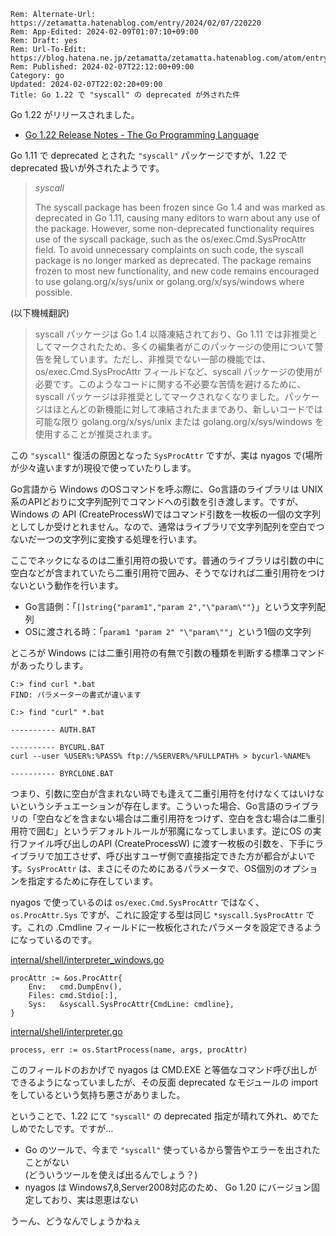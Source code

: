 ```header
Rem: Alternate-Url: https://zetamatta.hatenablog.com/entry/2024/02/07/220220
Rem: App-Edited: 2024-02-09T01:07:10+09:00
Rem: Draft: yes
Rem: Url-To-Edit: https://blog.hatena.ne.jp/zetamatta/zetamatta.hatenablog.com/atom/entry/6801883189081370043
Rem: Published: 2024-02-07T22:12:00+09:00
Category: go
Updated: 2024-02-07T22:02:20+09:00
Title: Go 1.22 で "syscall" の deprecated が外された件
```
Go 1.22 がリリースされました。

+ [Go 1.22 Release Notes - The Go Programming Language](https://go.dev/doc/go1.22)

Go 1.11 で deprecated とされた `"syscall"` パッケージですが、1.22 で deprecated 扱いが外されたようです。

> *syscall*
> 
> The syscall package has been frozen since Go 1.4 and was marked as deprecated in Go 1.11, causing many editors to warn about any use of the package. However, some non-deprecated functionality requires use of the syscall package, such as the os/exec.Cmd.SysProcAttr field. To avoid unnecessary complaints on such code, the syscall package is no longer marked as deprecated. The package remains frozen to most new functionality, and new code remains encouraged to use golang.org/x/sys/unix or golang.org/x/sys/windows where possible.

(以下機械翻訳)

> syscall パッケージは Go 1.4 以降凍結されており、Go 1.11 では非推奨としてマークされたため、多くの編集者がこのパッケージの使用について警告を発しています。ただし、非推奨でない一部の機能では、os/exec.Cmd.SysProcAttr フィールドなど、syscall パッケージの使用が必要です。このようなコードに関する不必要な苦情を避けるために、syscall パッケージは非推奨としてマークされなくなりました。パッケージはほとんどの新機能に対して凍結されたままであり、新しいコードでは可能な限り golang.org/x/sys/unix または golang.org/x/sys/windows を使用することが推奨されます。

この `"syscall"` 復活の原因となった `SysProcAttr` ですが、実は nyagos で(場所が少々違いますが)現役で使っていたりします。

Go言語から Windows のOSコマンドを呼ぶ際に、Go言語のライブラリは UNIX系のAPIどおりに文字列配列でコマンドへの引数を引き渡します。ですが、Windows の API (CreateProcessW)ではコマンド引数を一枚板の一個の文字列としてしか受けとれません。なので、通常はライブラリで文字列配列を空白でつないだ一つの文字列に変換する処理を行います。

ここでネックになるのは二重引用符の扱いです。普通のライブラリは引数の中に空白などが含まれていたら二重引用符で囲み、そうでなければ二重引用符をつけないという動作を行います。

+ Go言語側：「`[]string{"param1","param 2","\"param\""}`」という文字列配列
+ OSに渡される時：「`param1 "param 2" "\"param\""`」という1個の文字列

ところが Windows には二重引用符の有無で引数の種類を判断する標準コマンドがあったりします。

```
C:> find curl *.bat
FIND: パラメーターの書式が違います

C:> find "curl" *.bat

---------- AUTH.BAT

---------- BYCURL.BAT
curl --user %USER%:%PASS% ftp://%SERVER%/%FULLPATH% > bycurl-%NAME%

---------- BYRCLONE.BAT
```

つまり、引数に空白が含まれない時でも逢えて二重引用符を付けなくてはいけないというシチュエーションが存在します。こういった場合、Go言語のライブラリの「空白などを含まない場合は二重引用符をつけず、空白を含む場合は二重引用符で囲む」というデフォルトルールが邪魔になってしまいます。逆にOS の実行ファイル呼び出しのAPI (CreateProcessW) に渡す一枚板の引数を、下手にライブラリで加工させず、呼び出すユーザ側で直接指定できた方が都合がよいです。`SysProcAttr` は、まさにそのためにあるパラメータで、OS個別のオプションを指定するために存在しています。

nyagos で使っているのは `os/exec.Cmd.SysProcAttr` ではなく、`os.ProcAttr.Sys` ですが、これに設定する型は同じ `*syscall.SysProcAttr` です。これの .Cmdline フィールドに一枚板化されたパラメータを設定できるようになっているのです。

[internal/shell/interpreter\_windows.go](https://github.com/nyaosorg/nyagos/blob/444f2681090a106c78df1c7142a590c4327ca267/internal/shell/interpreter_windows.go#L92)
```
procAttr := &os.ProcAttr{
    Env:   cmd.DumpEnv(),
    Files: cmd.Stdio[:],
    Sys:   &syscall.SysProcAttr{CmdLine: cmdline},
}
```

[internal/shell/interpreter.go](https://github.com/nyaosorg/nyagos/blob/444f2681090a106c78df1c7142a590c4327ca267/internal/shell/interpreter.go#L398)
```
process, err := os.StartProcess(name, args, procAttr)
```

このフィールドのおかげで nyagos は CMD.EXE と等価なコマンド呼び出しができるようになっていましたが、その反面 deprecated なモジュールの import をしているという気持ち悪さがありました。

ということで、1.22 にて `"syscall"` の deprecated 指定が晴れて外れ、めでたしめでたしです。ですが…

+ Go のツールで、今まで `"syscall"` 使っているから警告やエラーを出されたことがない  
  (どういうツールを使えば出るんでしょう？)
+ nyagos は Windows7,8,Server2008対応のため、 Go 1.20 にバージョン固定しており、実は恩恵はない

うーん、どうなんでしょうかねぇ
